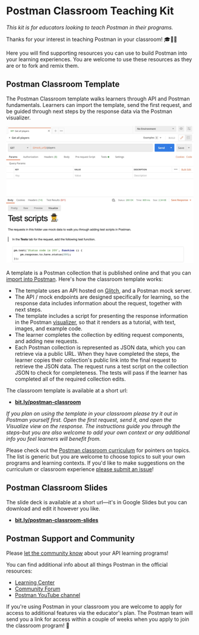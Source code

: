 # Postman Classroom Teaching Kit

_This kit is for educators looking to teach Postman in their programs._

Thanks for your interest in teaching Postman in your classroom! 🎓🎒🚀

Here you will find supporting resources you can use to build Postman into your learning experiences. You are welcome to use these resources as they are or to fork and remix them.

## Postman Classroom Template

The Postman Classroom template walks learners through API and Postman fundamentals. Learners can import the template, send the first request, and be guided through next steps by the response data via the Postman visualizer.

![Visualizer](lesson-visualizer.jpg)

A template is a Postman collection that is published online and that you can [import into Postman](https://learning.postman.com/docs/getting-started/importing-templates/). Here's how the classroom template works:

* The template uses an API hosted on [Glitch](https://glitch.com/), and a Postman mock server.
* The API / mock endpoints are designed specifically for learning, so the response data includes information about the request, together with next steps.
* The template includes a script for presenting the response information in the Postman [visualizer](https://learning.postman.com/docs/sending-requests/visualizer/), so that it renders as a tutorial, with text, images, and example code.
* The learner completes the collection by editing request components, and adding new requests.
* Each Postman collection is represented as JSON data, which you can retrieve via a public URL. When they have completed the steps, the learner copies their collection's public link into the final request to retrieve the JSON data. The request runs a test script on the collection JSON to check for completeness. The tests will pass if the learner has completed all of the required collection edits.

The classroom template is available at a short url:

* [**bit.ly/postman-classroom**](http://bit.ly/postman-classroom)

_If you plan on using the template in your classroom please try it out in Postman yourself first. Open the first request, send it, and open the Visualize view on the response. The instructions guide you through the steps–but you are also welcome to add your own context or any additional info you feel learners will benefit from._

Please check out the [Postman classroom curriculum](student.md) for pointers on topics. The list is generic but you are welcome to choose topics to suit your own programs and learning contexts. If you'd like to make suggestions on the curriculum or classroom experience [please submit an issue](https://github.com/postmanlabs/templates/issues)!

## Postman Classroom Slides

The slide deck is available at a short url—it's in Google Slides but you can download and edit it however you like.

* [**bit.ly/postman-classroom-slides**](http://bit.ly/postman-classroom-slides)

## Postman Support and Community

Please [let the community know](https://community.postman.com/) about your API learning programs!

You can find additional info about all things Postman in the official resources:

* [Learning Center](https://learning.postman.com/)
* [Community Forum](https://community.postman.com/)
* [Postman YouTube channel](https://www.youtube.com/postmanapidevelopment)

If you're using Postman in your classroom you are welcome to apply for access to additional features via the educator's plan. The Postman team will send you a link for access within a couple of weeks when you apply to join the classroom program! 🎉
